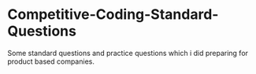 # Competitive-Coding-Standard-Questions
Some standard questions and practice questions which i did preparing for product based companies.

